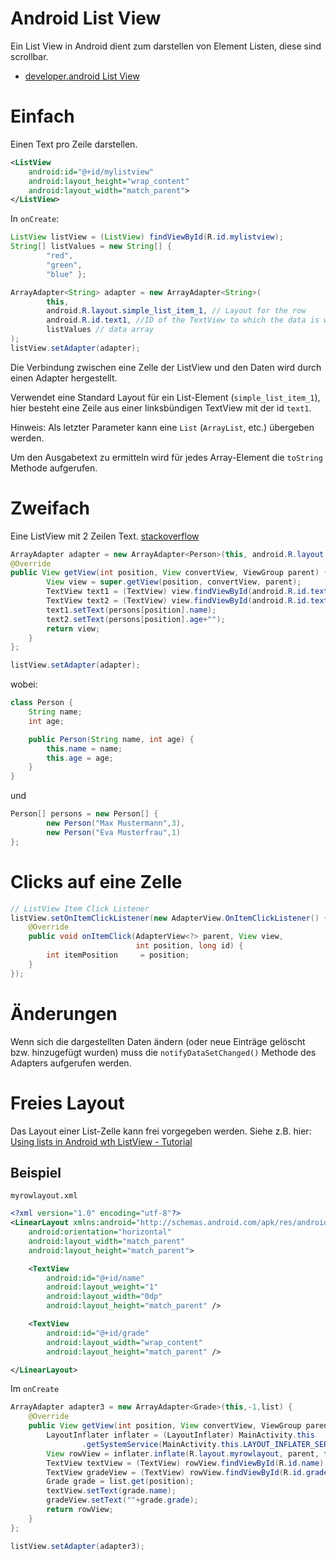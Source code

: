 # Android List View

Ein List View in Android dient zum darstellen von Element Listen, diese sind scrollbar.

- [developer.android List View](https://developer.android.com/guide/topics/ui/layout/listview.html)


# Einfach

Einen Text pro Zeile darstellen.

```xml
<ListView
    android:id="@+id/mylistview"
    android:layout_height="wrap_content"
    android:layout_width="match_parent">
</ListView>
```

In `onCreate`:

```java
ListView listView = (ListView) findViewById(R.id.mylistview);
String[] listValues = new String[] {
        "red",
        "green",
        "blue" };

ArrayAdapter<String> adapter = new ArrayAdapter<String>(
        this,
        android.R.layout.simple_list_item_1, // Layout for the row
        android.R.id.text1, //ID of the TextView to which the data is written
        listValues // data array
);
listView.setAdapter(adapter);
```

Die Verbindung zwischen eine Zelle der ListView und den Daten wird durch einen Adapter hergestellt. 

Verwendet eine Standard Layout für ein List-Element (`simple_list_item_1`), hier besteht eine Zeile aus einer linksbündigen TextView mit der id `text1`.

Hinweis: 
Als letzter Parameter kann eine `List` (`ArrayList`, etc.) übergeben werden.

Um den Ausgabetext zu ermitteln wird für jedes Array-Element die `toString` Methode aufgerufen.


# Zweifach

Eine ListView mit 2 Zeilen Text.
[stackoverflow](http://stackoverflow.com/questions/11256563/how-to-set-both-lines-of-a-listview-using-simple-list-item-2)

```java
ArrayAdapter adapter = new ArrayAdapter<Person>(this, android.R.layout.simple_list_item_2, android.R.id.text1, persons) {
@Override    
public View getView(int position, View convertView, ViewGroup parent) {
        View view = super.getView(position, convertView, parent);
        TextView text1 = (TextView) view.findViewById(android.R.id.text1);
        TextView text2 = (TextView) view.findViewById(android.R.id.text2);
        text1.setText(persons[position].name);
        text2.setText(persons[position].age+"");
        return view;
    }
};

listView.setAdapter(adapter);
```

wobei:

```java
class Person {
    String name;
    int age;

    public Person(String name, int age) {
        this.name = name;
        this.age = age;
    }
}
```

und 

```java
Person[] persons = new Person[] {
        new Person("Max Mustermann",3),
        new Person("Eva Musterfrau",1)
};
```

# Clicks auf eine Zelle

```java
// ListView Item Click Listener
listView.setOnItemClickListener(new AdapterView.OnItemClickListener() {
    @Override
    public void onItemClick(AdapterView<?> parent, View view,
                            int position, long id) {
        int itemPosition     = position;
    }
});
```


# Änderungen

Wenn sich die dargestellten Daten ändern (oder neue Einträge gelöscht bzw. hinzugefügt wurden) muss die `notifyDataSetChanged()` Methode des Adapters aufgerufen werden.


# Freies Layout

Das Layout einer List-Zelle kann frei vorgegeben werden.
Siehe z.B. hier: [Using lists in Android wth ListView - Tutorial](http://www.vogella.com/tutorials/AndroidListView/article.html)

## Beispiel

`myrowlayout.xml`

```xml
<?xml version="1.0" encoding="utf-8"?>
<LinearLayout xmlns:android="http://schemas.android.com/apk/res/android"
    android:orientation="horizontal"
    android:layout_width="match_parent"
    android:layout_height="match_parent">

    <TextView
        android:id="@+id/name"
        android:layout_weight="1"
        android:layout_width="0dp"
        android:layout_height="match_parent" />

    <TextView
        android:id="@+id/grade"
        android:layout_width="wrap_content"
        android:layout_height="match_parent" />

</LinearLayout>
```

Im `onCreate`

```java
ArrayAdapter adapter3 = new ArrayAdapter<Grade>(this,-1,list) {
    @Override
    public View getView(int position, View convertView, ViewGroup parent) {
        LayoutInflater inflater = (LayoutInflater) MainActivity.this
                .getSystemService(MainActivity.this.LAYOUT_INFLATER_SERVICE);
        View rowView = inflater.inflate(R.layout.myrowlayout, parent, false);
        TextView textView = (TextView) rowView.findViewById(R.id.name);
        TextView gradeView = (TextView) rowView.findViewById(R.id.grade);
        Grade grade = list.get(position);
        textView.setText(grade.name);
        gradeView.setText(""+grade.grade);
        return rowView;
    }
};

listView.setAdapter(adapter3);
```